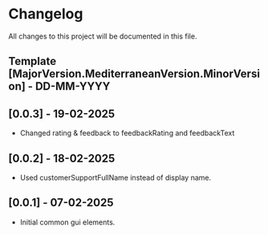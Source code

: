 # Changelog
All changes to this project will be documented in this file.
## Template [MajorVersion.MediterraneanVersion.MinorVersion] - DD-MM-YYYY

## [0.0.3] - 19-02-2025

- Changed rating & feedback to feedbackRating and feedbackText

## [0.0.2] - 18-02-2025

- Used customerSupportFullName instead of display name.

## [0.0.1] - 07-02-2025

- Initial common gui elements.
